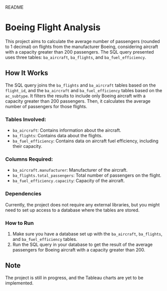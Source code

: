 README 

# Boeing Flight Analysis

This project aims to calculate the average number of passengers (rounded to 1 decimal) on flights from the manufacturer Boeing, considering aircraft with a capacity greater than 200 passengers. The SQL query presented uses three tables: `ba_aircraft`, `ba_flights`, and `ba_fuel_efficiency`.

## How It Works

The SQL query joins the `ba_flights` and `ba_aircraft` tables based on the `flight_id`, and the `ba_aircraft` and `ba_fuel_efficiency` tables based on the `ac_subtype`. It filters the results to include only Boeing aircraft with a capacity greater than 200 passengers. Then, it calculates the average number of passengers for those flights.

### Tables Involved:
- `ba_aircraft`: Contains information about the aircraft.
- `ba_flights`: Contains data about the flights.
- `ba_fuel_efficiency`: Contains data on aircraft fuel efficiency, including their capacity.

### Columns Required:
- `ba_aircraft.manufacturer`: Manufacturer of the aircraft.
- `ba_flights.total_passengers`: Total number of passengers on the flight.
- `ba_fuel_efficiency.capacity`: Capacity of the aircraft.

### Dependencies
Currently, the project does not require any external libraries, but you might need to set up access to a database where the tables are stored.

### How to Run

1. Make sure you have a database set up with the `ba_aircraft`, `ba_flights`, and `ba_fuel_efficiency` tables.
2. Run the SQL query in your database to get the result of the average passengers for Boeing aircraft with a capacity greater than 200.

## Note

The project is still in progress, and the Tableau charts are yet to be implemented.
